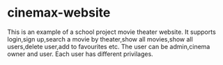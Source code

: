 # cinemax-website

This is an example of a school project movie theater website.
It supports login,sign up,search a movie by theater,show all movies,show all users,delete user,add to favourites etc.
The user can be admin,cinema owner and user.
Each user has different privilages.

